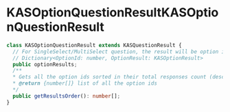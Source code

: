 # <a name="kasoptionquestionresult"></a><span data-ttu-id="2cbd0-101">KASOptionQuestionResult</span><span class="sxs-lookup"><span data-stu-id="2cbd0-101">KASOptionQuestionResult</span></span>
```typescript
class KASOptionQuestionResult extends KASQuestionResult {
  // For SingleSelect/MultiSelect question, the result will be option id versus their counts
  // Dictionary<OptionId: number, OptionResult: KASOptionResult>
  public optionResults;
  /**
  * Gets all the option ids sorted in their total responses count (descending)
  * @return {number[]} list of all the option ids
  */
  public getResultsOrder(): number[];
}
```

